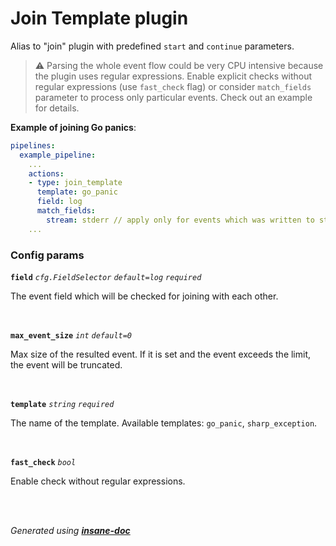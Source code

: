 # Join Template plugin
Alias to "join" plugin with predefined `start` and `continue` parameters.

> ⚠ Parsing the whole event flow could be very CPU intensive because the plugin uses regular expressions.
> Enable explicit checks without regular expressions (use `fast_check` flag) or
> consider `match_fields` parameter to process only particular events. Check out an example for details.

**Example of joining Go panics**:
```yaml
pipelines:
  example_pipeline:
    ...
    actions:
    - type: join_template
      template: go_panic
      field: log
      match_fields:
        stream: stderr // apply only for events which was written to stderr to save CPU time
    ...
```

### Config params
**`field`** *`cfg.FieldSelector`* *`default=log`* *`required`* 

The event field which will be checked for joining with each other.

<br>

**`max_event_size`** *`int`* *`default=0`* 

Max size of the resulted event. If it is set and the event exceeds the limit, the event will be truncated.

<br>

**`template`** *`string`* *`required`* 

The name of the template. Available templates: `go_panic`, `sharp_exception`.

<br>

**`fast_check`** *`bool`* 

Enable check without regular expressions.

<br>

<br>*Generated using [__insane-doc__](https://github.com/vitkovskii/insane-doc)*